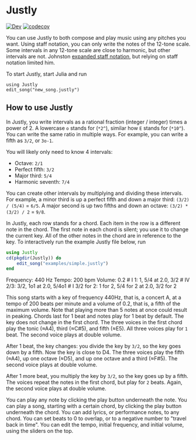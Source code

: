 # Justly

[![Dev](https://img.shields.io/badge/docs-dev-blue.svg)](https://bramtayl.github.io/Justly.jl/dev)
[![codecov](https://codecov.io/gh/bramtayl/Justly.jl/branch/master/graph/badge.svg?token=MK1IMGK0GE)](https://codecov.io/gh/bramtayl/Justly.jl)

You can use Justly to both compose and play music using any pitches you want.
Using staff notation, you can only write the notes of the 12-tone scale.
Some intervals in any 12-tone scale are close to harmonic, but other intervals are not.
Johnston [expanded staff notation](http://marsbat.space/pdfs/EJItext.pdf), but relying on staff notation limited him.

To start Justly, start Julia and run

```
using Justly
edit_song("new_song.justly")
```

## How to use Justly

In Justly, you write intervals as a rational fraction (integer / integer) times a power of 2.
A lowercase `o` stands for (`*2^`), similar how `E` stands for (`*10^`).
You can write the same ratio in multiple ways.
For example, you can write a fifth as `3/2`, or `3o-1`.

You will likely only need to know 4 intervals:

- Octave: `2/1`
- Perfect fifth: `3/2`
- Major third: `5/4`
- Harmonic seventh: `7/4`

You can create other intervals by multiplying and dividing these intervals.
For example, a minor third is up a perfect fifth and down a major third: `(3/2) / (5/4)` = `6/5`.
A major second is up two fifths and down an octave: `(3/2) * (3/2) / 2` = `9/8`.

In Justly, each row stands for a chord.
Each item in the row is a different note in the chord.
The first note in each chord is silent; you use it to change the current key.
All of the other notes in the chord are in reference to the key.
To interactively run the example Justly file below, run

```julia
using Justly
cd(pkgdir(Justly)) do
    edit_song("examples/simple.justly")
end
```

Frequency: 440 Hz
Tempo: 200 bpm
Volume: 0.2
\# I
1: 1, 5/4 at 2.0, 3/2
\# IV
2/3: 3/2, 1o1 at 2.0, 5/4o1
\# I
3/2 for 2: 1 for 2, 5/4 for 2 at 2.0, 3/2 for 2

This song starts with a key of frequency 440Hz, that is, a concert A, at a tempo of 200 beats per minute and a volume of 0.2, that is, a fifth of the maximum volume. Note that playing more than 5 notes at once could result in peaking.
Chords last for 1 beat and notes play for 1 beat by default.
The key does not change in the first chord.
The three voices in the first chord play the tonic (≈A4), third (≈C#5), and fifth (≈E5).
All three voices play for `1` beat.
The second voice plays at double volume.

After 1 beat, the key changes: you divide the key by `3/2`, so the key goes down by a fifth.
Now the key is close to D4.
The three voices play the fifth (≈A4), up one octave (≈D5), and up one octave and a third (≈F#5). 
The second voice plays at double volume.

After 1 more beat, you multiply the key by `3/2`, so the key goes up by a fifth. The voices repeat the notes in the first chord, but play for `2` beats. Again, the second voice plays at double volume.

You can play any note by clicking the play button underneath the note.
You can play a song, starting with a certain chord, by clicking the play button underneath the chord.
You can add lyrics, or performance notes, to any chord.
You can set beats to 0 to overlap, or to a negative number to "travel back in time".
You can edit the tempo, initial frequency, and initial volume, using the sliders on the top.

